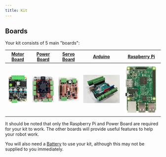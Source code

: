 ```yaml
---
title: Kit
---
```


## Boards

Your kit consists of 5 main "boards":

| [Motor Board](./motor-board.md) | [Power Board](./power-board.md) | [Servo Board](./servo-board.md) | [Arduino](./arduino.md) | [Raspberry Pi](./pi.md) |
|---|---|---|---|---|
| ![Motor Board](../assets/img/kit/mcv4b.png) | ![Power Board](../assets/img/kit/pbv4.png) | ![Servo Board](../assets/img/kit/sbv4.png) | ![Arduino](../assets/img/kit/arduino_headers.png) | ![Pi](../assets/img/kit/pi.jpg) |

It should be noted that only the Raspberry Pi and Power Board are required for your kit to work. The other boards will provide useful features to help your robot work.

You will also need a [Battery](./batteries.md) to use your kit, although this may not be supplied to you immediately.
